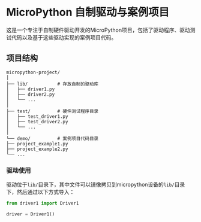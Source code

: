 # MicroPython 自制驱动与案例项目

这是一个专注于自制硬件驱动开发的MicroPython项目，包括了驱动程序、驱动测试代码以及基于这些驱动实现的案例项目代码。

## 项目结构
```
micropython-project/
│
├── lib/           # 存放自制的驱动库
│   ├── driver1.py
│   ├── driver2.py
│   └── ...
│
├── test/          # 硬件测试程序目录
│   ├── test_driver1.py
│   ├── test_driver2.py
│   └── ...
│
└── demo/          # 案例项目代码目录
├── project_example1.py
├── project_example2.py
└── ...
```

### 驱动使用

驱动位于`lib/`目录下，其中文件可以镜像拷贝到micropython设备的`lib/`目录下，然后通过以下方式导入：

```python
from driver1 import Driver1

driver = Driver1()
```